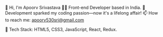 👋 Hi, I'm Apoorv Srivastava
👨‍💻 Front-end Developer based in India.
🚀 Development sparked my coding passion—now it's a lifelong affair!
📫 How to reach me: apoorv530sri@gmail.com

🚀 Tech Stack: 
HTML5, CSS3, JavaScript, React, Redux.

<!---
apoorv-sri/apoorv-sri is a ✨ special ✨ repository because its `README.md` (this file) appears on your GitHub profile.
You can click the Preview link to take a look at your changes.
--->
